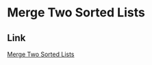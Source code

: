 # Merge Two Sorted Lists

## Link
[Merge Two Sorted Lists](https://leetcode.com/problems/merge-two-sorted-lists/)
